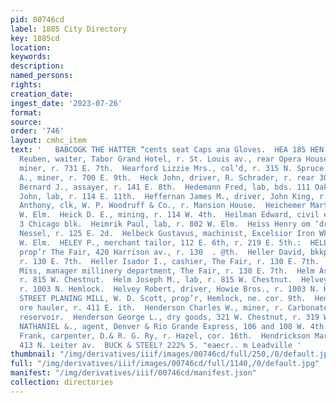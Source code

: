 ```yaml
---
pid: 00746cd
label: 1885 City Directory
key: 1885cd
location: 
keywords: 
description: 
named_persons: 
rights: 
creation_date: 
ingest_date: '2023-07-26'
format: 
source: 
order: '746'
layout: cmhc_item
text: '   BABCOGK THE HATTER “cents seat Caps ana Gloves.  HEA 185 HEN        Healy
  Reuben, waiter, Tabor Grand Hotel, r. St. Louis av., rear Opera House.  Heany Richard,
  miner, r. 731 E. 7th.  Hearford Lizzie Mrs., col’d, r. 315 N. Spruce.  Hebbard James
  A., miner, r. 700 E. 9th.  Heck John, driver, R. Schrader, r. rear 307 E. 7th.  Heckelmann
  Bernard J., assayer, r. 141 E. 8th.  Hedemann Fred, lab, bds. 111 Oak.  Hedlund
  John, lab, r. 114 E. 11th.  Heffernan James M., driver, John King, r. 209 E. 10th.  Heichemer
  Anthony, clk, W. P. Woodruff & Co., r. Mansion House.  Heichemer Martin, r. 135
  W. Elm.  Heick D. E., mining, r. 114 W. 4th.  Heilman Edward, civil engineer, r.
  3 Chicago blk.  Heimrik Paul, lab, r. 802 W. Elm.  Heiss Henry om ‘driver, Joseph
  Nessel, r. 125 E. 2d.  Helbeck Gustavus, machinist, Excelsior Iron Wks., r. 420
  W. Elm.  HELEY P., merchant tailor, 112 E. 6th, r. 219 E. 5th.:  HELLER ASCHER,
  prop’r The Fair, 420 Harrison av., r. 130  . @th.  Heller David, bkkpr, The Fair,
  r. 130 E. 7th.  Heller Isador I., cashier, The Fair, r. 130 E. 7th.  Heller Sally
  Miss, manager millinery department, The Fair, r. 130 E. 7th.  Helm Asher S., lab,
  r. 815 W. Chestnut.  Helm Joseph M., lab, r. 815 W. Chestnut.  Helvey Charles, teamster,
  r. 1003 N. Hemlock.  Helvey Robert, driver, Howie Bros., r. 1003 N. Hemlock.  HEMLOCK
  STREET PLANING MILL, W. D. Scott, prop’r, Hemlock, ne. cor. 9th.  Henderson Amos,
  ore hauler, r. 411 E. ith.  Henderson Charles W., miner, r. Carbonate Hill, ab.
  reservoir.  Henderson George L., dry goods, 321 W. Chestnut, r. 319 W. Chestnut.  HENDERSON
  NATHANIEL &., agent, Denver & Rio Grande Express, 106 and 108 W. 4th.  Hendricks
  Frank, carpenter, D.& R. G. Ry, r. Hazel, cor. 16th.  Hendrickson Martin, lab, r.
  413 N. Leiter av.  BUCK & STEEL? 222% 5. "eaecr.. m Leadville '
thumbnail: "/img/derivatives/iiif/images/00746cd/full/250,/0/default.jpg"
full: "/img/derivatives/iiif/images/00746cd/full/1140,/0/default.jpg"
manifest: "/img/derivatives/iiif/00746cd/manifest.json"
collection: directories
---
```

